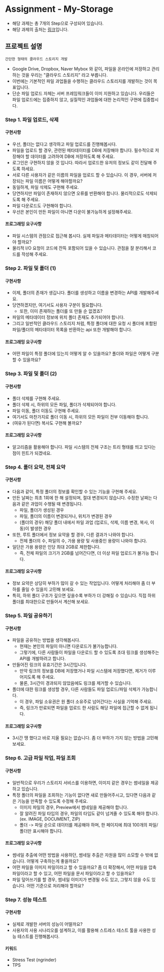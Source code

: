 # Assignment - My-Storage

- 해당 과제는 총 7개의 Step으로 구성되어 있습니다.
- 해당 과제의 출처는 [링크](https://github.com/C4-ComeTrue/c4-cometrue-assignment)입니다.

## 프로젝트 설명
`간단한 형태의 클라우드 스토리지 개발`

- Google Drive, Dropbox, Naver Mybox 와 같이, 파일을 온라인에 저장하고 관리하는 것을 우리는 "클라우드 스토리지" 라고 부릅니다.
- 이번에는 기본적인 파일 과업들을 수행하는 클라우드 스토리지를 개발하는 것이 목표입니다.
- 단순 파일 업로드 자체는 서버 프레임워크들이 이미 지원하고 있습니다. 우리들은 파일 업로드에는 집중하지 않고, 실질적인 과업들에 대한 논리적인 구현에 집중합시다.

### Step 1. 파일 업로드, 삭제
#### 구현사항
- 우선, 폴더는 없다고 생각하고 파일 업로드를 진행해봅시다.
- 파일을 업로드 할 경우, 관련된 메타데이터를 DB에 저장해야 합니다. 필수적으로 저장해야 할 데이터를 고려하여 DB에 저장하도록 해 주세요.
- 로그인은 구현하지 않을 것 입니다. 따라서 업로드한 유저의 정보도 같이 전달해 주도록 하세요.
- 서로 다른 사용자가 같은 이름의 파일을 업로드 할 수 있습니다. 이 경우, 서버에 저장되는 파일 이름은 어떻게 해야할까요?
- 동일하게, 파일 삭제도 구현해 주세요.
- 당연하지만 파일이 존재하지 않으면 오류를 반환해야 합니다. 물리적으로도 삭제되도록 해 주세요.
- 파일 다운로드도 구현해야 합니다.
- 우선은 본인이 만든 파일이 아니면 다운이 불가능하게 설정해주세요.
#### 프로그래밍 요구사항
- 파일 시스템의 관점으로 접근해 봅시다. 실제 파일과 메타데이터는 어떻게 매칭되어야 할까요?
- 물리적 I/O 요청이 코드에 잔뜩 포함되어 있을 수 있습니다. 관점을 잘 분리해서 코드를 작성해 주세요.

### Step 2. 파일 및 폴더 (1)
#### 구현사항
- 이제, 폴더의 존재가 생깁니다. 폴더를 생성하고 이름을 변경하는 API를 개발해주세요.
- 당연하겠지만, 여기서도 사용자 구분이 필요합니다.
    - 또한, 이미 존재하는 폴더를 또 만들 순 없겠죠?
- 파일의 메타데이터 정보에 위치 폴더 존재도 추가되어야 합니다.
- 그리고 일반적인 클라우드 스토리지 처럼, 특정 폴더에 대한 요청 시 폴더에 포함된 파일/폴더의 메타데이터 목록을 반환하는 api 또한 개발해야 합니다.
#### 프로그래밍 요구사항
- 어떤 파일이 특정 폴더에 있는지 어떻게 알 수 있을까요? 폴더와 파일은 어떻게 구분할 수 있을까요?

### Step 3. 파일 및 폴더 (2)
#### 구현사항
- 폴더 삭제를 구현해 주세요.
- 폴더 삭제 시, 하위의 모든 파일, 폴더가 삭제되어야 합니다.
- 파일 이동, 폴더 이동도 구현해 주세요.
- 여기서도 마찬가지로 폴더 이동 시, 하위의 모든 파일이 전부 이동해야 합니다.
- (여유가 된다면) 복사도 구현해 볼까요?
#### 프로그래밍 요구사항
- 알고리즘을 활용해야 합니다. 파일 시스템의 전체 구조는 트리 형태를 띄고 있다는 점이 힌트가 되겠네요.

### Step 4. 폴더 요약, 전체 요약
#### 구현사항
- 다음과 같이, 특정 폴더의 정보를 확인할 수 있는 기능을 구현해 주세요.
- 만든 날짜는 최초 1회에 한 해 설정되며, 절대 변경되지 않습니다. 수정한 날짜는 다음과 같은 과업이 수행될 때 변경됩니다.
    - 파일, 폴더가 생성된 경우
    - 파일, 폴더의 이름이 변경되거나, 위치가 변경된 경우
    - (폴더의 경우) 해당 폴더 내에서 파일 과업 (업로드, 삭제, 이름 변경, 복사, 이동)이 발생한 경우
- 또한, 루트 폴더에서 정보 요약을 할 경우, 다른 결과가 나와야 합니다.
    - 전체 폴더의 수, 파일의 수, 가용 용량 및 사용중인 용량이 나와야 합니다.
- 일단은 가용 용량은 인당 최대 2GB로 제한합니다.
    - 즉, 전체 파일의 크기가 2GB를 넘어간다면, 더 이상 파일 업로드가 불가능 합니다.
#### 프로그래밍 요구사항
- 정보 요약은 상당히 부하가 많이 갈 수 있는 작업입니다. 어떻게 처리해야 좀 더 부하를 줄일 수 있을지 고민해 보세요.
- 특히, 하위 폴더 구조가 깊으면 깊을수록 부하가 더 강해질 수 있습니다. 직접 하위 폴더를 최대한으로 만들어서 계산해 보세요.

### Step 5. 파일 공유하기
#### 구현사항
- 파일을 공유하는 방법을 생각해봅시다.
    - 현재는 본인의 파일이 아니면 다운로드가 불가능합니다. 
    - 그렇기에, 다른 사람들이 파일을 다운로드 할 수 있도록 초대 링크를 생성해주는 API를 개발하려고 합니다.
- 만들어진 링크의 유효기간은 3시간입니다.
    - 만약 링크의 정보를 DB에 저장했거나 파일 시스템에 저장했다면, 제거가 이루어지도록 해 주세요.
    - 물론, 3시간이 경과되지 않았음에도 링크를 제거할 수 있습니다.
- 폴더에 대한 링크를 생성할 경우, 다른 사람들도 파일 업로드/파일 삭제가 가능합니다.
    - 이 경우, 파일 소유권은 원 폴더 소유주로 넘어간다는 사실을 기억해 주세요.
    - 즉, 링크가 만료되면 파일을 업로드 한 사람도 해당 파일에 접근할 수 없게 됩니다.
#### 프로그래밍 요구사항
- 3시간 땡 했다고 바로 지울 필요는 없습니다. 좀 더 부하가 가지 않는 방법을 고민해 보세요.

### Step 6. 고급 파일 작업, 파일 조회
#### 구현사항
- 일반적으로 우리가 스토리지 서비스를 이용하면, 이미지 같은 경우는 썸네일을 제공하고 있습니다.
- 특정 폴더의 파일을 조회하는 기능이 없다면 새로 만들어주시고, 있다면 다음과 같은 기능을 만족할 수 있도록 수정해 주세요.
    - 이미지 파일의 경우, Preview에서 썸네일을 제공해야 합니다.
    - 잘 알려진 파일 타입의 경우, 파일의 타입도 같이 넘겨줄 수 있도록 해야 합니다. (ex. IMAGE, DOCUMENT, ZIP)
    - 폴더 -> 파일 순으로 데이터를 제공해야 하며, 한 페이지에 최대 100개의 파일/폴더만 표시해야 합니다.
#### 프로그래밍 요구사항
- 썸네일 추출에 어떤 방법을 사용하던, 썸네일 추출은 자원을 많이 소모할 수 밖에 없습니다. 어떻게 구축하는게 좋을까요?
- 어떤 파일을 이미지 파일이라고 할 수 있을까요? 좀 더 확장해서, 어떤 파일을 압축 파일이라고 할 수 있고, 어떤 파일을 문서 파일이라고 할 수 있을까요?
- 파일 덮어쓰기를 할 경우, 썸네일 이미지가 변경될 수도 있고, 그렇지 않을 수도 있습니다. 어떤 기준으로 처리해야 할까요?

### Step 7. 성능 테스트
#### 구현사항
- 실제로 개발한 서버의 성능이 어떨까요?
- 사용자의 사용 시나리오를 설계하고, 이를 활용해 스트레스 테스트 툴을 사용한 성능 테스트를 진행해봅시다.
#### 키워드
- Stress Test (ngrinder)
- TPS